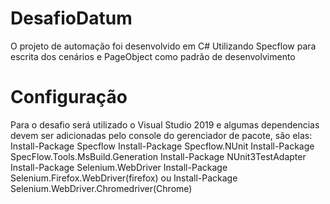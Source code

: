 # DesafioDatum
O projeto de automação foi desenvolvido em C# Utilizando Specflow para escrita dos cenários e PageObject como padrão de desenvolvimento 


# Configuração

Para o desafio será utilizado o Visual Studio 2019 e algumas dependencias devem ser adicionadas pelo console do gerenciador de pacote, são elas:
  Install-Package Specflow
  Install-Package Specflow.NUnit
  Install-Package SpecFlow.Tools.MsBuild.Generation
  Install-Package NUnit3TestAdapter	
  Install-Package Selenium.WebDriver
  Install-Package Selenium.Firefox.WebDriver(firefox) ou Install-Package Selenium.WebDriver.Chromedriver(Chrome)
